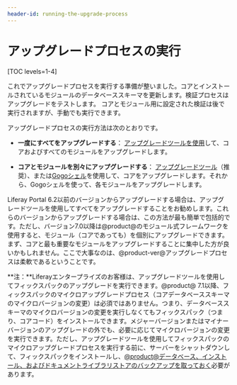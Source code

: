 ```yaml
---
header-id: running-the-upgrade-process
---
```


# アップグレードプロセスの実行

[TOC levels=1-4]

これでアップグレードプロセスを実行する準備が整いました。コアとインストールされているモジュールのデータベーススキーマを更新します。検証プロセスはアップグレードをテストします。
コアとモジュール用に設定された検証は後で実行されますが、手動でも実行できます。

アップグレードプロセスの実行方法は次のとおりです。

- **一度にすべてをアップグレードする**： [アップグレードツールを使用](/docs/7-1/deploy/-/knowledge_base/d/running-the-upgrade)して、コアおよびすべてのモジュールをアップグレードします。

- **コアとモジュールを別々にアップグレードする**： [アップグレードツール](/docs/7-1/deploy/-/knowledge_base/d/running-the-upgrade)（推奨）、または[Gogoシェル](/discover/deployment/-/knowledge_base/7-1/gogo-shell-commands-for-module-upgrades)を使用して、コアをアップグレードします。それから、Gogoシェルを使って、各モジュールをアップグレードします。

Liferay Portal 6.2以前のバージョンからアップグレードする場合は、アップグレードツールを使用してすべてをアップグレードすることをお勧めします。これらのバージョンからアップグレードする場合は、この方法が最も簡単で包括的です。ただし、バージョン7.0以降は@product@のモジュール式フレームワークを使用すると、モジュール（コアであっても）を個別にアップグレードできます。
まず、コアと最も重要なモジュールをアップグレードすることに集中した方が良いかもしれません。ここで大事なのは、@product-ver@アップグレードプロセスは柔軟であるということです。

**注：**Liferayエンタープライズのお客様は、アップグレードツールを使用してフィックスパックのアップグレードを実行できます。@product@ 7.1以降、フィックスパックのマイクロアップグレードプロセス（コアデータベーススキーマのマイクロバージョンの変更）は必須ではありません。つまり、データベーススキーマのマイクロバージョンの変更を実行しなくてもフィックスパック（つまり、コアコード）をインストールできます。メジャーバージョンまたはマイナーバージョンのアップグレードの外でも、必要に応じてマイクロバージョンの変更を実行できます。ただし、アップグレードツールを使用してフィックスパックのマイクロアップグレードプロセスを実行する前に、サーバーをシャットダウンして、フィックスパックをインストールし、[@product@データベース、インストール、およびドキュメントライブラリストアのバックアップを取っておく](/docs/7-1/deploy/-/knowledge_base/d/backing-up-a-liferay-installation)必要があります。
